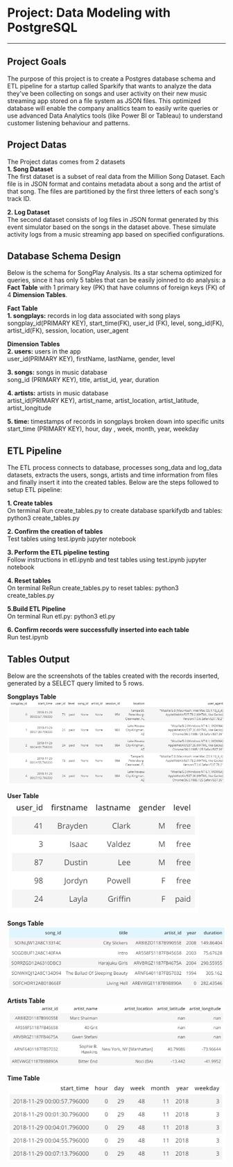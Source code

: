 # Project: Data Modeling with PostgreSQL
***
## Project Goals  
The  purpose of this project is to create a Postgres database schema and ETL pipeline for a startup called Sparkify that wants to analyze the data they've been collecting on songs and user activity on their new music streaming app stored on a file system as JSON files. This optimized database will enable the company analitics team to easily write queries or use advanced Data Analytics tools (like Power BI or Tableau) to understand customer listening behaviour and patterns.


## Project Datas  
The Project datas comes from 2 datasets  
**1. Song Dataset**  
The first dataset is a subset of real data from the Million Song Dataset. Each file is in JSON format and contains metadata about a song and the artist of that song. The files are partitioned by the first three letters of each song's track ID. 

**2. Log Dataset**  
The second dataset consists of log files in JSON format generated by this event simulator based on the songs in the dataset above. These simulate activity logs from a music streaming app based on specified configurations.  


## Database Schema Design  
Below is the schema for SongPlay Analysis. Its a star schema optimized for queries, since it has only 5 tables that can be easily joinned to do analysis: a **Fact Table** with 1 primary key (PK) that have columns of foreign keys (FK) of 4 **Dimension Tables**.  

**Fact Table**  
**1. songplays:** records in log data associated with song plays  
    songplay_id(PRIMARY KEY), start_time(FK), user_id (FK), level, song_id(FK), artist_id(FK), session, location, user_agent  
    
**Dimension Tables**  
**2. users:** users in the app  
    user_id(PRIMARY KEY), firstName, lastName, gender, level  

**3. songs:** songs in music database  
    song_id (PRIMARY KEY), title, artist_id, year, duration  
    
**4. artists:** artists in music database  
    artist_id(PRIMARY KEY), artist_name, artist_location, artist_latitude, artist_longitude  
    
**5. time:** timestamps of records in songplays broken down into specific units  
    start_time (PRIMARY KEY), hour, day , week, month, year, weekday  
    

## ETL Pipeline  
The ETL process connects to database, processes song_data and log_data datasets, extracts the users, songs, artists and time information from files and finally insert it into the created tables. Below are the steps followed to setup ETL pipeline:  

**1. Create tables**  
    On terminal Run create_tables.py to create database sparkifydb and tables: python3 create_tables.py  
    
**2. Confirm the creation of tables**  
    Test tables using test.ipynb jupyter notebook  
    
**3. Perform the ETL pipeline testing**  
    Follow instructions in etl.ipynb and test tables using test.ipynb jupyter notebook  
    
**4. Reset tables**  
    On terminal ReRun create_tables.py to reset tables: python3 create_tables.py    
    
**5.Build ETL Pipeline**  
    On terminal Run etl.py: python3 etl.py  
  
**6. Confirm records were successfully inserted into each table**  
     Run test.ipynb  

## Tables Output
Below are the screenshots of the tables created with the records inserted, generated by a SELECT query limited to 5 rows.  

**Songplays Table**  
![Songplays](/images/songplays_table.png)  


**User Table**  
![Users](/images/users_table.png)  


**Songs Table**  
![Songs](/images/songs_table.png)  


**Artists Table**  
![Artists](/images/artists_table.png)  


**Time Table**  
![Time](/images/time_table.png)  

